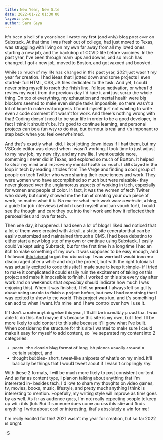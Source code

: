 ```yaml
---
title: New Year, New Site
date: 2022-01-22 01:30:00
layout: post
author: Sara Gaya
---
```


It's been a hell of a year since I wrote my first (and only) blog post ever on Substack. At that time I was fresh out of college, had just moved to Texas, was struggling with living on my own far away from all my loved ones, starting a new job, and the backdrop of COVID life before vaccines. In the past year, I've been through many ups and downs, and so much has changed. I got a new job, moved to Boston, and got vaxxed and boosted.

While so much of my life has changed in this past year, 2021 just wasn't my year for creation. I had ideas that I jotted down and some projects I even started- full HTML, CSS, JS files dedicated to the task. And yet, I could never bring myself to reach the finish line. I'd lose motivation, or when I'd review my work from the previous day I'd hate it and just scrap the whole thing. On top of everything, my exhaustion and mental health were big blockers seemed to make even simple tasks impossible, so there wasn't a lot of hope to make real progress. I found myself just not wanting to write even a code comment if it wasn't for work. And there's nothing wrong with that! Coding doesn't need to be your life in order to be a good developer, in fact I think it shouldn't be. It's good to continue learning, and personal projects can be a fun way to do that, but burnout is real and it's important to step back when you feel overwhelmed.

And that's exactly what I did. I kept jotting down ideas if I had them, but my VSCode editor was closed when I wasn't working. I took time to just adjust to my new job, my new city, and my new life. I went outside more, something I never did in Texas, and explored so much of Boston. It helped to clear my mind and improve my mental health so much. I still stayed in the loop in tech by reading articles from The Verge and finding a cool group of people on tech Twitter who were sharing their experiences and work. They were women who have accomplished so much but were relatable- they never glossed over the unglamorous aspects of working in tech, especially for women and people of color. In fact, it was the women of tech Twitter who slowly but surely showed me the fun of creating your own piece of work, no matter what it is. No matter what their work was: a website, a blog, a guide for job interviews (which I used myself and can vouch for!), I could see the thought and care they put into their work and how it reflected their personalities and love for tech.

Then one day, it happened. I had seen a lot of blogs I liked and noticed that a lot of them were created with Jekyll, a static site generator that can be easily customized and maintained through a CMS. I had been debating to either start a new blog site of my own or continue using Substack. I easily could've kept using Substack, but for the first time in a long time I had an itch to make something of my own. It was supposed to be easy enough, and I followed [this tutorial](https://jekyllrb.com/docs/step-by-step/01-setup/) to get the site set up. I was worried I would become discouraged after a while and drop the project, but with the right tutorials I was actually excited to code this site! I made sure to keep it simple- if I tried to make it complicated it could easily ruin the excitement of taking on this project and make it impossible to finish. I worked on this site every day after work and on weekends (that _especially_ should indicate how much I was enjoying this). When it was finished, I felt so **proud**. I always felt so guilty about being unable to finish a project before, but now I had something that I was excited to show to the world. This project was fun, and it's something I can add to when I want. It's mine, and I have control over how I use it.

If I don't create anything else this year, I'll still be incredibly proud that I was able to do this. And maybe it's because this site is my own, but I feel I'll be more likely to add content to this site because it'll grow what I've built. When considering the structure for this site I wanted to make sure I could make it easy for myself to add content, so I've separated my content into 2 categories:

- posts- the classic blog format of long-ish pieces usually around a certain subject, and
- thought bubbles- short, tweet-like snippets of what's on my mind. It'll basically be things that I would tweet about if I wasn't cripplingly shy.

With these 2 formats, I will be much more likely to post consistent content. And as far as content type, I plan on talking about anything that I'm interested in- besides tech, I'd love to share my thoughts on video games, tv, movies, books, music, lifestyle, and pretty much anything I think is interesting to mention. Hopefully, my writing style will improve as time goes by as well. As far as audience goes, I'm not really expecting people to keep up with this (lol). But if someone does come across this site and finds anything I write about cool or interesting, that's absolutely a win for me!

I'm really excited for this! 2021 wasn't my year for creation, but so far 2022 is bright.

-S
